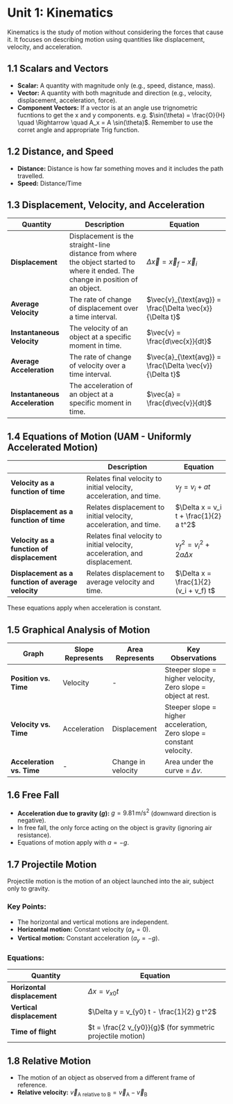 # Unit 1: Kinematics
Kinematics is the study of motion without considering the forces that cause it. It focuses on describing motion using quantities like displacement, velocity, and acceleration.

## 1.1 Scalars and Vectors
- **Scalar:** A quantity with magnitude only (e.g., speed, distance, mass).
- **Vector:** A quantity with both magnitude and direction (e.g., velocity, displacement, acceleration, force).
- **Component Vectors:** If a vector is at an angle use trignometric fucntions to get the x and y components. e.g. $\sin(\theta) = \frac{O}{H} \quad \Rightarrow \quad A_x = A \sin(\theta)$. Remember to use the corret angle and appropriate Trig function.


## 1.2 Distance, and Speed
- **Distance:** Distance is how far something moves and it includes the path travelled.
- **Speed:** Distance/Time

## 1.3 Displacement, Velocity, and Acceleration

| **Quantity**            | **Description**                                                                 | **Equation**                                                                 |
|--------------------------|---------------------------------------------------------------------------------|-----------------------------------------------------------------------------|
| **Displacement**         | Displacement is the straight-line distance from where the object started to where it ended. The change in position of an object.         | $\Delta \vec{x} = \vec{x}_f - \vec{x}_i$                                   |
| **Average Velocity**     | The rate of change of displacement over a time interval.                        | $\vec{v}_{\text{avg}} = \frac{\Delta \vec{x}}{\Delta t}$                   |
| **Instantaneous Velocity** | The velocity of an object at a specific moment in time.                        | $\vec{v} = \frac{d\vec{x}}{dt}$                                            |
| **Average Acceleration** | The rate of change of velocity over a time interval.                            | $\vec{a}_{\text{avg}} = \frac{\Delta \vec{v}}{\Delta t}$                   |
| **Instantaneous Acceleration** | The acceleration of an object at a specific moment in time.                  | $\vec{a} = \frac{d\vec{v}}{dt}$                                            |

## 1.4 Equations of Motion (UAM - Uniformly Accelerated Motion)
|                      | **Description**                                                                 | **Equation**                                                                 |
|-----------------------------------|---------------------------------------------------------------------------------|-----------------------------------------------------------------------------|
| **Velocity as a function of time** | Relates final velocity to initial velocity, acceleration, and time.            | $v_f = v_i + at$                                                           |
| **Displacement as a function of time** | Relates displacement to initial velocity, acceleration, and time.             | $\Delta x = v_i t + \frac{1}{2} a t^2$                                     |
| **Velocity as a function of displacement** | Relates final velocity to initial velocity, acceleration, and displacement.   | $v_f^2 = v_i^2 + 2a \Delta x$                                              |
| **Displacement as a function of average velocity** | Relates displacement to average velocity and time.                           | $\Delta x = \frac{1}{2} (v_i + v_f) t$                                     |

These equations apply when acceleration is constant.


## 1.5 Graphical Analysis of Motion

| **Graph**               | **Slope Represents** | **Area Represents**       | **Key Observations**                                                                 |
|--------------------------|-----------------------|---------------------------|-------------------------------------------------------------------------------------|
| **Position vs. Time**    | Velocity              | -                         | Steeper slope = higher velocity, Zero slope = object at rest.                       |
| **Velocity vs. Time**    | Acceleration          | Displacement              | Steeper slope = higher acceleration, Zero slope = constant velocity.                |
| **Acceleration vs. Time** | -                    | Change in velocity        | Area under the curve = $\Delta v$.                                                  |

## 1.6 Free Fall
- **Acceleration due to gravity ($g$):** $g = 9.81 \, \text{m/s}^2$ (downward direction is negative).
- In free fall, the only force acting on the object is gravity (ignoring air resistance).
- Equations of motion apply with $a = -g$.

## 1.7 Projectile Motion
Projectile motion is the motion of an object launched into the air, subject only to gravity.

### Key Points:
- The horizontal and vertical motions are independent.
- **Horizontal motion:** Constant velocity ($a_x = 0$).
- **Vertical motion:** Constant acceleration ($a_y = -g$).

### Equations:

| **Quantity**            | **Equation**                                                                 |
|--------------------------|-----------------------------------------------------------------------------|
| **Horizontal displacement** | $\Delta x = v_{x0} t$                                                     |
| **Vertical displacement**   | $\Delta y = v_{y0} t - \frac{1}{2} g t^2$                                 |
| **Time of flight**          | $t = \frac{2 v_{y0}}{g}$ (for symmetric projectile motion)                |

## 1.8 Relative Motion
- The motion of an object as observed from a different frame of reference.
- **Relative velocity:** $\vec{v}_{\text{A relative to B}} = \vec{v}_{\text{A}} - \vec{v}_{\text{B}}$